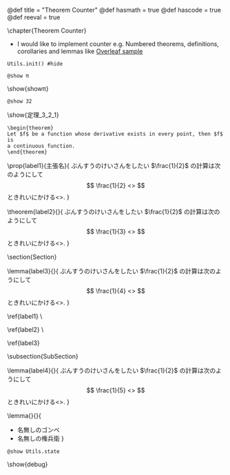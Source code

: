 @def title = "Theorem Counter"
@def hasmath = true
@def hascode = true
@def reeval = true

\chapter{Theorem Counter}

- I would like to implement counter e.g. Numbered theorems, definitions, corollaries and lemmas like [Overleaf sample](https://www.overleaf.com/learn/latex/theorems_and_proofs)

```julia:initialize
Utils.init() #hide
```

```julia:showπ
@show π
```

\show{showπ}

```julia:定理_3_2_1
@show 32
```

\show{定理_3_2_1}




```plaintext
\begin{theorem}
Let $f$ be a function whose derivative exists in every point, then $f$ is
a continuous function.
\end{theorem}
```


\prop{label1}{主張名}{
ぶんすうのけいさんをしたい $\frac{1}{2}$ の計算は次のようにして
$$
\frac{1}{2} <>
$$
ときれいにかける<>.
}

\theorem{label2}{}{
ぶんすうのけいさんをしたい $\frac{1}{2}$ の計算は次のようにして
$$
\frac{1}{3} <>
$$
ときれいにかける<>.
}


\section{Section}

\lemma{label3}{}{
ぶんすうのけいさんをしたい $\frac{1}{2}$ の計算は次のようにして
$$
\frac{1}{4} <>
$$
ときれいにかける<>.
}

\ref{label1} \

\ref{label2} \

\ref{label3}

\subsection{SubSection}

\lemma{label4}{}{
ぶんすうのけいさんをしたい $\frac{1}{2}$ の計算は次のようにして
$$
\frac{1}{5} <>
$$
ときれいにかける<>.
}

\lemma{}{}{
- 名無しのゴンベ
- 名無しの権兵衛
}

```julia:debug
@show Utils.state
```

\show{debug}
